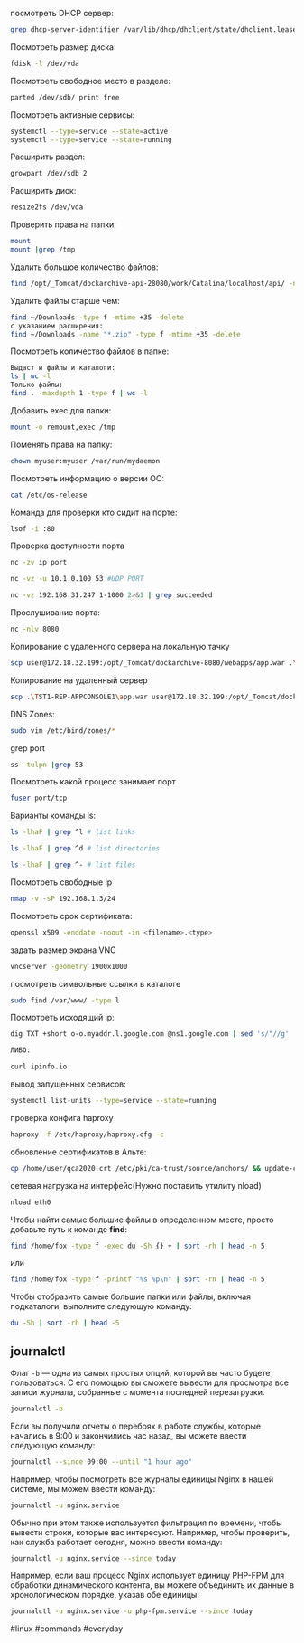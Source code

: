 

посмотреть DHCP сервер:
```bash
grep dhcp-server-identifier /var/lib/dhcp/dhclient/state/dhclient.leases
```
Посмотреть размер диска:
```bash
fdisk -l /dev/vda
```
Посмотреть свободное место в разделе:
```bash
parted /dev/sdb/ print free
```
Посмотреть активные сервисы:
```bash
systemctl --type=service --state=active
systemctl --type=service --state=running
```
Расширить раздел:
```bash
growpart /dev/sdb 2
```
Расширить диск:
```bash
resize2fs /dev/vda
```
Проверить права на папки:
```bash
mount
mount |grep /tmp
```
Удалить большое количество файлов:
```bash
find /opt/_Tomcat/dockarchive-api-28080/work/Catalina/localhost/api/ -name "*.tmp" -type f -print0 | xargs -0 /bin/rm -f
```
Удалить файлы старше чем:
```bash
find ~/Downloads -type f -mtime +35 -delete
с указанием расширения:
find ~/Downloads -name "*.zip" -type f -mtime +35 -delete
```
Посмотреть количество файлов  в папке:
```bash
Выдаст и файлы и каталоги:
ls | wc -l
Только файлы:
find . -maxdepth 1 -type f | wc -l
```
Добавить exec для папки:
```bash
mount -o remount,exec /tmp
```
Поменять права на папку:
```bash
chown myuser:myuser /var/run/mydaemon
```
Посмотреть информацию о версии ОС:
```bash
cat /etc/os-release
```
Команда для проверки кто сидит на порте:
```bash
lsof -i :80
```
Проверка доступности порта
```bash
nc -zv ip port

nc -vz -u 10.1.0.100 53 #UDP PORT

nc -vz 192.168.31.247 1-1000 2>&1 | grep succeeded
```
Прослушивание порта:
```bash
nc -nlv 8080
```
Копирование с удаленного сервера на локальную тачку
```bash
scp user@172.18.32.199:/opt/_Tomcat/dockarchive-8080/webapps/app.war .\TST1-REP-APPCONSOLE1\
```
Копирование на удаленный сервер
```bash
scp .\TST1-REP-APPCONSOLE1\app.war user@172.18.32.199:/opt/_Tomcat/dockarchive-8080/webapps/app.war
```
DNS Zones:
```bash
sudo vim /etc/bind/zones/*
```
grep port
```bash
ss -tulpn |grep 53
```
Посмотреть какой процесс занимает порт
```bash
fuser port/tcp
```
Варианты команды ls:
```bash
ls -lhaF | grep ^l # list links

ls -lhaF | grep ^d # list directories

ls -lhaF | grep ^- # list files
```
Посмотреть свободные ip
```bash
nmap -v -sP 192.168.1.3/24
```
Посмотреть срок сертификата:
```bash
openssl x509 -enddate -noout -in <filename>.<type>
```
задать размер экрана VNC
```bash
vncserver -geometry 1900x1000
```
посмотреть символьные ссылки в каталоге
```bash
sudo find /var/www/ -type l
```
Посмотреть исходящий ip:
```bash
dig TXT +short o-o.myaddr.l.google.com @ns1.google.com | sed 's/"//g'

ЛИБО:

curl ipinfo.io
```
вывод запущенных сервисов:
```bash
systemctl list-units --type=service --state=running
```
проверка конфига haproxy
```bash
haproxy -f /etc/haproxy/haproxy.cfg -c
```
обновление сертификатов в Альте:
```bash
cp /home/user/qca2020.crt /etc/pki/ca-trust/source/anchors/ && update-ca-trust
```
сетевая нагрузка на интерфейс(Нужно поставить утилиту nload)
```bash
nload eth0
```
Чтобы найти самые большие файлы в определенном месте, просто добавьте путь к команде **find**:
```bash
find /home/fox -type f -exec du -Sh {} + | sort -rh | head -n 5
```
или
```bash
find /home/fox -type f -printf "%s %p\n" | sort -rn | head -n 5
```
Чтобы отобразить самые большие папки или файлы, включая подкаталоги, выполните следующую команду:
```bash
du -Sh | sort -rh | head -5
```
## journalctl

Флаг `-b` — одна из самых простых опций, которой вы часто будете пользоваться. С его помощью вы сможете вывести для просмотра все записи журнала, собранные с момента последней перезагрузки.
```bash
journalctl -b
```
Если вы получили отчеты о перебоях в работе службы, которые начались в 9:00 и закончились час назад, вы можете ввести следующую команду:
```bash
journalctl --since 09:00 --until "1 hour ago"
```
Например, чтобы посмотреть все журналы единицы Nginx в нашей системе, мы можем ввести команду:
```bash
journalctl -u nginx.service
```
Обычно при этом также используется фильтрация по времени, чтобы вывести строки, которые вас интересуют. Например, чтобы проверить, как служба работает сегодня, можно ввести команду:
```bash
journalctl -u nginx.service --since today
```
Например, если ваш процесс Nginx использует единицу PHP-FPM для обработки динамического контента, вы можете объединить их данные в хронологическом порядке, указав обе единицы:
```bash
journalctl -u nginx.service -u php-fpm.service --since today
```


#linux #commands #everyday